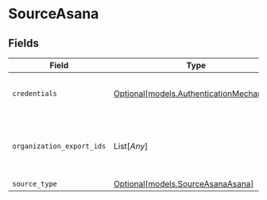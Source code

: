 # SourceAsana


## Fields

| Field                                                                            | Type                                                                             | Required                                                                         | Description                                                                      |
| -------------------------------------------------------------------------------- | -------------------------------------------------------------------------------- | -------------------------------------------------------------------------------- | -------------------------------------------------------------------------------- |
| `credentials`                                                                    | [Optional[models.AuthenticationMechanism]](../models/authenticationmechanism.md) | :heavy_minus_sign:                                                               | Choose how to authenticate to Github                                             |
| `organization_export_ids`                                                        | List[*Any*]                                                                      | :heavy_minus_sign:                                                               | Globally unique identifiers for the organization exports                         |
| `source_type`                                                                    | [Optional[models.SourceAsanaAsana]](../models/sourceasanaasana.md)               | :heavy_minus_sign:                                                               | N/A                                                                              |